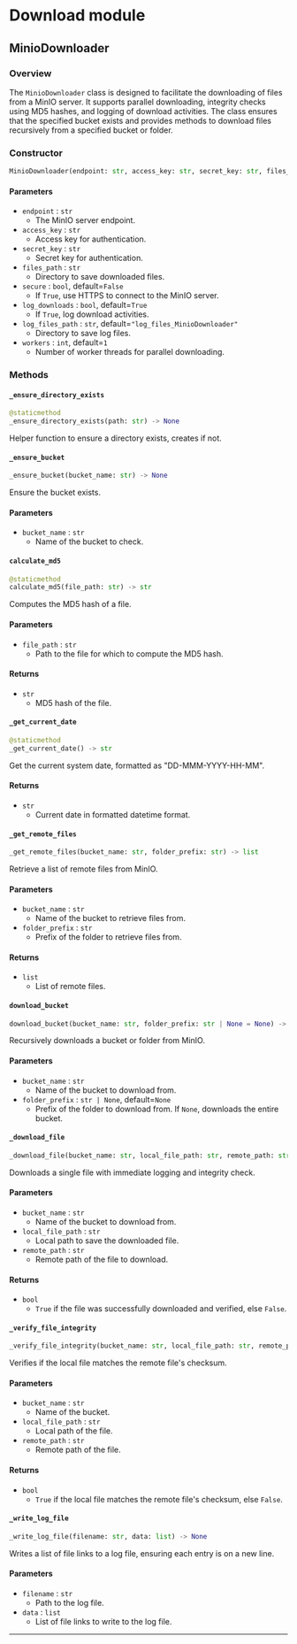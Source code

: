 # Download module
## MinioDownloader

### Overview

The `MinioDownloader` class is designed to facilitate the downloading of files from a MinIO server. It supports parallel downloading, integrity checks using MD5 hashes, and logging of download activities. The class ensures that the specified bucket exists and provides methods to download files recursively from a specified bucket or folder.

### Constructor

```python
MinioDownloader(endpoint: str, access_key: str, secret_key: str, files_path: str, secure: bool = False, log_downloads: bool = True, log_files_path: str = "log_files_MinioDownloader", workers: int = 1)
```

#### Parameters

- `endpoint` : `str`
  - The MinIO server endpoint.
- `access_key` : `str`
  - Access key for authentication.
- `secret_key` : `str`
  - Secret key for authentication.
- `files_path` : `str`
  - Directory to save downloaded files.
- `secure` : `bool`, default=`False`
  - If `True`, use HTTPS to connect to the MinIO server.
- `log_downloads` : `bool`, default=`True`
  - If `True`, log download activities.
- `log_files_path` : `str`, default=`"log_files_MinioDownloader"`
  - Directory to save log files.
- `workers` : `int`, default=`1`
  - Number of worker threads for parallel downloading.

### Methods

#### `_ensure_directory_exists`

```python
@staticmethod
_ensure_directory_exists(path: str) -> None
```

Helper function to ensure a directory exists, creates if not.

#### `_ensure_bucket`

```python
_ensure_bucket(bucket_name: str) -> None
```

Ensure the bucket exists.

#### Parameters

- `bucket_name` : `str`
  - Name of the bucket to check.

#### `calculate_md5`

```python
@staticmethod
calculate_md5(file_path: str) -> str
```

Computes the MD5 hash of a file.

#### Parameters

- `file_path` : `str`
  - Path to the file for which to compute the MD5 hash.

#### Returns

- `str`
  - MD5 hash of the file.

#### `_get_current_date`

```python
@staticmethod
_get_current_date() -> str
```

Get the current system date, formatted as "DD-MMM-YYYY-HH-MM".

#### Returns

- `str`
  - Current date in formatted datetime format.

#### `_get_remote_files`

```python
_get_remote_files(bucket_name: str, folder_prefix: str) -> list
```

Retrieve a list of remote files from MinIO.

#### Parameters

- `bucket_name` : `str`
  - Name of the bucket to retrieve files from.
- `folder_prefix` : `str`
  - Prefix of the folder to retrieve files from.

#### Returns

- `list`
  - List of remote files.

#### `download_bucket`

```python
download_bucket(bucket_name: str, folder_prefix: str | None = None) -> None
```

Recursively downloads a bucket or folder from MinIO.

#### Parameters

- `bucket_name` : `str`
  - Name of the bucket to download from.
- `folder_prefix` : `str | None`, default=`None`
  - Prefix of the folder to download from. If `None`, downloads the entire bucket.

#### `_download_file`

```python
_download_file(bucket_name: str, local_file_path: str, remote_path: str) -> bool
```

Downloads a single file with immediate logging and integrity check.

#### Parameters

- `bucket_name` : `str`
  - Name of the bucket to download from.
- `local_file_path` : `str`
  - Local path to save the downloaded file.
- `remote_path` : `str`
  - Remote path of the file to download.

#### Returns

- `bool`
  - `True` if the file was successfully downloaded and verified, else `False`.

#### `_verify_file_integrity`

```python
_verify_file_integrity(bucket_name: str, local_file_path: str, remote_path: str) -> bool
```

Verifies if the local file matches the remote file's checksum.

#### Parameters

- `bucket_name` : `str`
  - Name of the bucket.
- `local_file_path` : `str`
  - Local path of the file.
- `remote_path` : `str`
  - Remote path of the file.

#### Returns

- `bool`
  - `True` if the local file matches the remote file's checksum, else `False`.

#### `_write_log_file`

```python
_write_log_file(filename: str, data: list) -> None
```

Writes a list of file links to a log file, ensuring each entry is on a new line.

#### Parameters

- `filename` : `str`
  - Path to the log file.
- `data` : `list`
  - List of file links to write to the log file.
  
---
